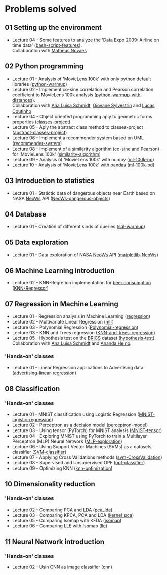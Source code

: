 # Problems solved

## 01 Setting up the environment

* Lecture 04 - Some features to analyze the 'Data Expo 2009: Airline on time data' ([bash-script-features](https://github.com/gus-phys/bash-script-features)).  
Collaboration with [Matheus Novaes](https://github.com/matheuspnovaes/lista-4)

## 02 Python programming

* Lecture 01 - Analysis of 'MovieLens 100k' with only python default libraries ([python-warmup](https://github.com/gus-phys/ai2-exercises-resolution/tree/main/02-programacao-python/aula1/python-warmup))
* Lecture 02 - Implement co-sine correlation and Pearson correlation coefficient to MovieLens 100k analysis ([python-warmup-with-distances](https://github.com/gus-phys/python-warmup-with-distances)).  
Collaboration with [Ana Luisa Schmidt](https://github.com/analuisaschmidt), [Giovane Sylvestrin](https://github.com/giovane-sylvestrin) and [Lucas Coutinho](https://github.com/lucas-coutinho/python-warmup)
* Lecture 04 - Object oriented programming aply to geometric forms properties ([classes-project](https://github.com/gus-phys/ai2-exercises-resolution/tree/main/02-programacao-python/aula4/classes-project))
* Lecture 05 - Aply the abstract class method to classes-project ([abstract-classes-project](https://github.com/gus-phys/ai2-exercises-resolution/tree/main/02-programacao-python/aula5/abstract-classes))
* Lecture 06 - Implement a recommender system based on UML ([recommender-system](https://github.com/gus-phys/ai2-exercises-resolution/tree/main/02-programacao-python/aula6/recommender-system))
* Lecture 08 - Implement of a similarity algorithm (co-sine and Pearson) for 'MovieLens 100k' ([similarity-algorithm](https://github.com/gus-phys/ai2-exercises-resolution/tree/main/02-programacao-python/aula8/similarity-algorithm))
* Lecture 09 - Analysis of 'MovieLens 100k' with numpy ([ml-100k-np](https://github.com/gus-phys/ai2-exercises-resolution/tree/main/02-programacao-python/aula9/ml-100k-np))
* Lecture 10 - Analysis of 'MovieLens 100k' with pandas ([ml-100k-pd](https://github.com/gus-phys/ai2-exercises-resolution/tree/main/02-programacao-python/aula10/ml-100k-pd))

## 03 Introduction to statistics

* Lecture 01 - Statictic data of dangerous objects near Earth based on NASA [NeoWs](https://api.nasa.gov/) API ([NeoWs-dangerous-objects](https://github.com/gus-phys/ai2-exercises-resolution/tree/main/03-introducao-a-estatistica/aula1/NeoWs))

## 04 Database

* Lecture 01 - Creation of different kinds of queries ([sql-warmup](https://github.com/gus-phys/AI2-resourses/tree/main/04-banco-de-dados/aula1/sql-warmup))

## 05 Data exploration

* Lecture 01 - Data exploration of NASA [NeoWs](https://api.nasa.gov/) API ([matplotlib-NeoWs](https://github.com/gus-phys/AI2-resourses/tree/main/05-exploracao-de-dados/aula1/matplotlib-NeoWs))

## 06 Machine Learning introduction

* Lecture 02 - KNN-Regretion implementation for [beer consumption](https://www.kaggle.com/dongeorge/beer-consumption-sao-paulo) ([KNN-Regressor](https://github.com/gus-phys/AI2-resourses/tree/main/06-introducao-ml/aula2/KNN-Regressor))

## 07 Regression in Machine Learning

* Lecture 01 - Regression analysis in Machine Learning ([regression](https://github.com/gus-phys/AI2-resourses/tree/main/07-ml-regressao/aula1/regression))
* Lecture 02 - Multivariate Linear Regression ([mlr](https://github.com/gus-phys/AI2-resourses/tree/main/07-ml-regressao/aula2/multivariative-linear-regression))
* Lecture 03 - Polynomial Regression ([Polynomial-regression](https://github.com/gus-phys/AI2-resourses/tree/main/07-ml-regressao/aula3/Polynomial-regression))
* Lecture 03 - KNN and Trees regression ([KNN-and-trees-regression](https://github.com/gus-phys/AI2-resourses/tree/main/07-ml-regressao/aula3/KNN-and-trees-regression))
* Lecture 05 - Hypothesis test on the [BRICS](https://www.kaggle.com/docstein/brics-world-bank-indicators) dataset ([hypothesis-test](https://github.com/gus-phys/BRICS-hypothesis-test)).
Collaboration with [Ana Luisa Schmidt](https://github.com/analuisaschmidt) and [Ananda Heino](https://github.com/anandaheino).

### 'Hands-on' classes

* Lecture 01 - Linear Regression applications to Advertising data ([advertising-linear-regression](https://github.com/gus-phys/AI2-resourses/tree/main/07-ml-regressao/aulas-praticas/aula1/linear-regression))

## 08 Classification

### 'Hands-on' classes

* Lecture 01 - MNIST classification using Logistic Regression ([MNIST-logistic-regression](https://github.com/gus-phys/AI2-resourses/tree/main/08-classificacao/aulas-praticas/aula1/regressao-logistica))
* Lecture 02 - Perceptron as a decision model ([perceptron-model](https://github.com/gus-phys/AI2-resourses/tree/main/08-classificacao/aulas-praticas/aula2/perceptron-model))
* Lecture 03 - Using tensor (PyTorch) for MNIST analysis ([MNIST-tensor](https://github.com/gus-phys/AI2-resourses/tree/main/08-classificacao/aulas-praticas/aula3/pytorch))
* Lecture 04 - Exploring MNIST using PyTorch to train a Multilayer Perceptron (MLP) Neural Network ([MLP-exploration](https://github.com/gus-phys/AI2-resourses/tree/main/08-classificacao/aulas-praticas/aula4/mlp-exploration))
* Lecture 06 - Using Support Vector Machines (SVMs) as a datasets classifier ([SVM-classifier](https://github.com/gus-phys/AI2-resourses/tree/main/08-classificacao/aulas-praticas/aula6/svm))
* Lecture 07 - Applying Cross Validations methods ([svm-CrossValidation](https://github.com/gus-phys/AI2-resourses/tree/main/08-classificacao/aulas-praticas/aula7/svm-CrossValidation))
* Lecture 08 - Supervised and Unsupervised OPF ([opf-classifier](https://github.com/gus-phys/AI2-resourses/tree/main/08-classificacao/aulas-praticas/aula8/opf))
* Lecture 09 - Optimizing KNN ([knn-optimization](https://github.com/gus-phys/AI2-resourses/tree/main/08-classificacao/aulas-praticas/aula9/knn-optimization))

## 10 Dimensionality reduction

### 'Hands-on' classes

* Lecture 02 - Comparing PCA and LDA ([pca_lda](https://github.com/gus-phys/AI2-resourses/tree/main/10-reducao-dimensionalidade/aulas-praticas/aula2/pca_lda))
* Lecture 03 - Comparing KPCA, PCA and LDA ([kernel_pca](https://github.com/gus-phys/AI2-resourses/tree/main/10-reducao-dimensionalidade/aulas-praticas/aula3/kernel_pca))
* Lecture 05 - Comparing Isomap with KFDA ([isomap](https://github.com/gus-phys/AI2-resourses/tree/main/10-reducao-dimensionalidade/aulas-praticas/aula5/isomap))
* Lecture 06 - Comparing LLE with Isomap ([lle](https://github.com/gus-phys/AI2-resourses/tree/main/10-reducao-dimensionalidade/aulas-praticas/aula6/lle))

## 11 Neural Network introduction

### 'Hands-on' classes

* Lecture 02 - Usin CNN as image classifier ([cnn](https://github.com/gus-phys/AI2-resourses/tree/main/11-intro-redes-neurais/aulas_praticas/aula2/cnn))
